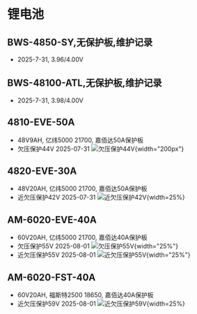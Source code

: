 # 锂电池
## BWS-4850-SY,无保护板,维护记录
- 2025-7-31, 3.96/4.00V
## BWS-48100-ATL,无保护板,维护记录
- 2025-7-31, 3.98/4.00V
## 4810-EVE-50A
- 48V9AH, 亿纬5000 21700, 嘉佰达50A保护板
- 欠压保护44V 2025-07-31
![欠压保护44V](./images/4810-EVE-50A-low-voltage-protection.PNG){width="200px"} 
## 4820-EVE-30A
- 48V20AH, 亿纬5000 21700, 嘉佰达50A保护板
- 近欠压保护42V 2025-07-31
![近欠压保护42V](./images/4820-EVE-30A-under-voltage-protection.PNG){width=25%}

## AM-6020-EVE-40A
- 60V20AH, 亿纬5000 21700, 嘉佰达40A保护板
- 欠压保护55V 2025-08-01
![欠压保护55V](./images/AM-6020-EVE-40保护电压.PNG){width="25%"}
- 近欠压保护55V 2025-08-01
![近欠压保护55V](./images/AM-6020-EVE-40近保护电压.PNG){width="25%"}

## AM-6020-FST-40A
- 60V20AH, 福斯特2500 18650, 嘉佰达40A保护板
- 近欠压保护59V 2025-08-01
![近欠压保护59V](./images/AM-6020-FST-40近保护电压.PNG){width=25%}